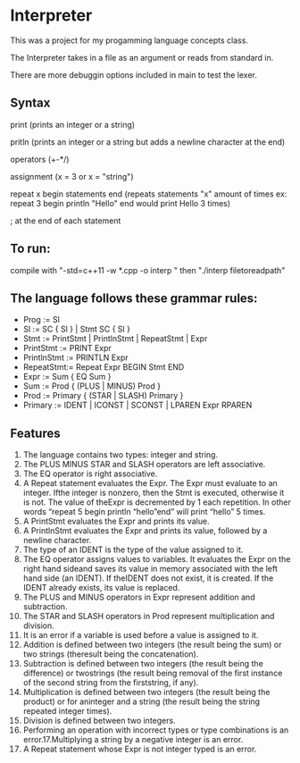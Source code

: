 # Interpreter

This was a project for my progamming language concepts class.

The Interpreter takes in a file as an argument or reads from standard in.

There are more debuggin options included in main to test the lexer.

## Syntax
print (prints an integer or a string)

pritln (prints an integer or a string but adds a newline character at the end)

operators (+-*/) 

assignment (x = 3 or x = "string")

repeat x begin statements end (repeats statements "x" amount of times ex: repeat 3 begin println "Hello" end  would print Hello 3 times) 

; at the end of each statement

## To run:

compile with "-std=c++11 -w *.cpp -o interp " then "./interp filetoreadpath" 

## The language follows these grammar rules:

* Prog := Sl
* Sl := SC { Sl } | Stmt SC { Sl }
* Stmt := PrintStmt | PrintlnStmt | RepeatStmt | Expr
* PrintStmt := PRINT Expr
* PrintlnStmt := PRINTLN Expr
* RepeatStmt:= Repeat Expr BEGIN Stmt END
* Expr := Sum { EQ Sum }
* Sum := Prod { (PLUS | MINUS) Prod }
* Prod := Primary { (STAR | SLASH) Primary }
* Primary := IDENT | ICONST | SCONST | LPAREN Expr RPAREN

## Features

1. The language contains two types: integer and string.
2. The PLUS MINUS STAR and SLASH operators are left associative.
3. The EQ operator is right associative.
4. A Repeat statement evaluates the Expr. The Expr must evaluate to an integer. Ifthe integer is nonzero, then the Stmt is executed, otherwise it is not. The value of theExpr is decremented by 1 each repetition. In other words “repeat 5 begin println “hello”end” will print “hello” 5 times.
5. A PrintStmt evaluates the Expr and prints its value.
6. A PrintlnStmt evaluates the Expr and prints its value, followed by a newline character.
7. The type of an IDENT is the type of the value assigned to it.
8. The EQ operator assigns values to variables. It evaluates the Expr on the right hand sideand saves its value in memory associated with the left hand side (an IDENT). If theIDENT does not exist, it is created. If the IDENT already exists, its value is replaced.
9. The PLUS and MINUS operators in Expr represent addition and subtraction.
10. The STAR and SLASH operators in Prod represent multiplication and division.
11. It is an error if a variable is used before a value is assigned to it.
12. Addition is defined between two integers (the result being the sum) or two strings (theresult being the concatenation).
13. Subtraction is defined between two integers (the result being the difference) or twostrings (the result being removal of the first instance of the second string from the firststring, if any).
14. Multiplication is defined between two integers (the result being the product) or for aninteger and a string (the result being the string repeated integer times).
15. Division is defined between two integers.
16. Performing an operation with incorrect types or type combinations is an error.17.Multiplying a string by a negative integer is an error.
18. A Repeat statement whose Expr is not integer typed is an error.
